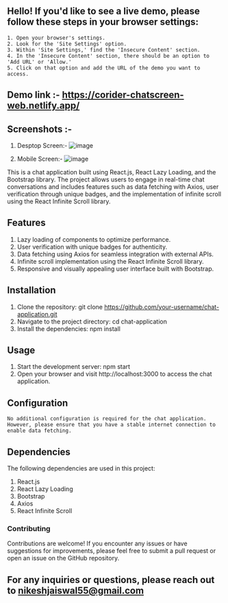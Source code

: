 ## Hello! If you'd like to see a live demo, please follow these steps in your browser settings:
    1. Open your browser's settings.
    2. Look for the 'Site Settings' option. 
    3. Within 'Site Settings,' find the 'Insecure Content' section.
    4. In the 'Insecure Content' section, there should be an option to 'Add URL' or 'Allow.'
    5. Click on that option and add the URL of the demo you want to access.
    
## Demo link :- https://corider-chatscreen-web.netlify.app/

## Screenshots :- 
  
  1. Desptop Screen:- 
    ![image](https://github.com/Nikeshjaiswal55/Chat-Screen/assets/108169238/33a71c54-4099-495a-b0f1-f02321ed46b1)

  2. Mobile Screen:-
    ![image](https://github.com/Nikeshjaiswal55/Chat-Screen/assets/108169238/b3796c6d-5e59-4df4-9bd0-1f70ce948c0b)

This is a chat application built using React.js, React Lazy Loading, and the Bootstrap library. The project allows users to engage in real-time chat conversations and includes features such as data fetching with Axios, user verification through unique badges, and the implementation of infinite scroll using the React Infinite Scroll library.

## Features
   1. Lazy loading of components to optimize performance.
   2. User verification with unique badges for authenticity.
   3. Data fetching using Axios for seamless integration with external APIs.
   4. Infinite scroll implementation using the React Infinite Scroll library.
   5. Responsive and visually appealing user interface built with Bootstrap.
   
   
## Installation
   1. Clone the repository: git clone https://github.com/your-username/chat-application.git
   2. Navigate to the project directory: cd chat-application
   3. Install the dependencies: npm install
   
   
## Usage
   1. Start the development server: npm start
   2. Open your browser and visit http://localhost:3000 to access the chat application.


## Configuration
    No additional configuration is required for the chat application. However, please ensure that you have a stable internet connection to enable data fetching.


## Dependencies
  The following dependencies are used in this project:

  1. React.js
  2. React Lazy Loading
  3. Bootstrap
  4. Axios
  5. React Infinite Scroll
  
  
### Contributing
Contributions are welcome! If you encounter any issues or have suggestions for improvements, please feel free to submit a pull request or open an issue on the GitHub repository.

 ## For any inquiries or questions, please reach out to nikeshjaiswal55@gmail.com
